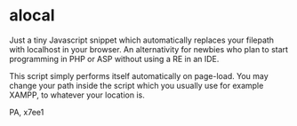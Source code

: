 # alocal
Just a tiny Javascript snippet which automatically replaces your filepath with localhost in your browser.
An alternativity for newbies who plan to start programming in PHP or ASP without using a RE in an IDE.

This script simply performs itself automatically on page-load. You may change your path inside the script which you usually use for example XAMPP, to whatever your location is.

PA, x7ee1




